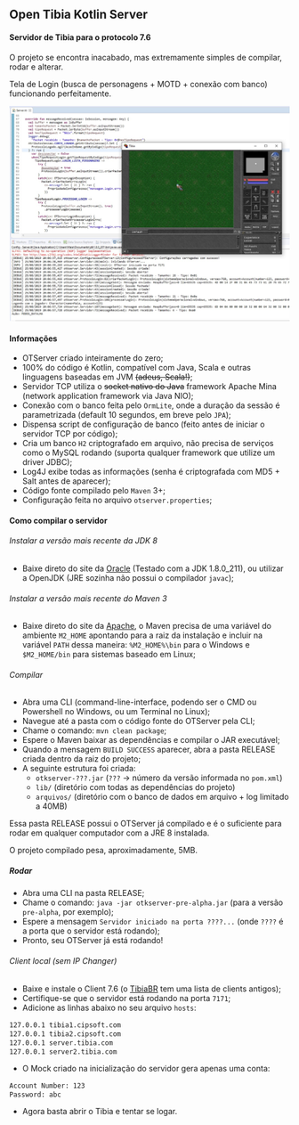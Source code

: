 ## Open Tibia Kotlin Server

#### Servidor de Tibia para o protocolo 7.6

O projeto se encontra inacabado, mas extremamente simples de compilar, rodar e alterar.

Tela de Login (busca de personagens + MOTD + conexão com banco) funcionando perfeitamente.

![screenshot do otkserver rodando](https://github.com/felipeMaia92/otkserver/raw/master/screenshot.jpg)

#### Informações
- OTServer criado inteiramente do zero;
- 100% do código é Kotlin, compatível com Java, Scala e outras linguagens baseadas em JVM ~~(adeus, Scala!)~~;
- Servidor TCP utiliza o ~~socket nativo do Java~~ framework Apache Mina (network application framework via Java NIO);
- Conexão com o banco feita pelo `OrmLite`, onde a duração da sessão é parametrizada (default 10 segundos, em breve pelo `JPA`);
- Dispensa script de configuração de banco (feito antes de iniciar o servidor TCP por código);
- Cria um banco `H2` criptografado em arquivo, não precisa de serviços como o MySQL rodando (suporta qualquer framework que utilize um driver JDBC);
- Log4J exibe todas as informações (senha é criptografada com MD5 + Salt antes de aparecer);
- Código fonte compilado pelo `Maven` 3+;
- Configuração feita no arquivo `otserver.properties`;

#### Como compilar o servidor

###### Instalar a versão mais recente da JDK 8
* Baixe direto do site da [Oracle](https://www.oracle.com/technetwork/pt/java/javase/downloads/jdk8-downloads-2133151.html) (Testado com a JDK 1.8.0_211), ou utilizar a OpenJDK (JRE sozinha não possui o compilador `javac`);

###### Instalar a versão mais recente do Maven 3
* Baixe direto do site da [Apache](http://maven.apache.org/download.cgi), o Maven precisa de uma variável do ambiente `M2_HOME` apontando para a raiz da instalação e incluir na variável `PATH` dessa maneira: `%M2_HOME%\bin` para o Windows e `$M2_HOME/bin` para sistemas baseado em Linux;

###### Compilar
* Abra uma CLI (command-line-interface, podendo ser o CMD ou Powershell no Windows, ou um Terminal no Linux);
* Navegue até a pasta com o código fonte do OTServer pela CLI;
* Chame o comando: `mvn clean package`;
* Espere o Maven baixar as dependências e compilar o JAR executável;
* Quando a mensagem `BUILD SUCCESS` aparecer, abra a pasta RELEASE criada dentro da raiz do projeto;
* A seguinte estrutura foi criada:
  * `otkserver-???.jar` (`???` -> número da versão informada no `pom.xml`)
  * `lib/` (diretório com todas as dependências do projeto)
  * `arquivos/` (diretório com o banco de dados em arquivo + log limitado a 40MB)

Essa pasta RELEASE possui o OTServer já compilado e é o suficiente para rodar em qualquer computador com a JRE 8 instalada.

O projeto compilado pesa, aproximadamente, 5MB.

##### Rodar
* Abra uma CLI na pasta RELEASE;
* Chame o comando: `java -jar otkserver-pre-alpha.jar` (para a versão `pre-alpha`, por exemplo);
* Espere a mensagem `Servidor iniciado na porta ????...` (onde `????` é a porta que o servidor está rodando);
* Pronto, seu OTServer já está rodando!

###### Client local (sem IP Changer)

* Baixe e instale o Client 7.6 (o [TibiaBR](https://www.tibiabr.com/downloads/clients-antigos/) tem uma lista de clients antigos);
* Certifique-se que o servidor está rodando na porta `7171`;
* Adicione as linhas abaixo no seu arquivo `hosts`:


```
127.0.0.1 tibia1.cipsoft.com
127.0.0.1 tibia2.cipsoft.com
127.0.0.1 server.tibia.com
127.0.0.1 server2.tibia.com
```

* O Mock criado na inicialização do servidor gera apenas uma conta:

```
Account Number: 123
Password: abc
```

* Agora basta abrir o Tibia e tentar se logar.
